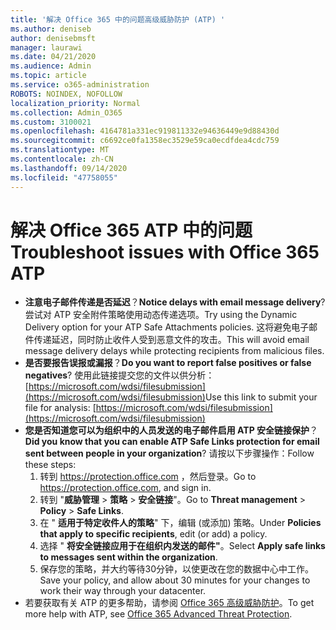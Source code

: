 ```yaml
---
title: '解决 Office 365 中的问题高级威胁防护 (ATP) '
ms.author: deniseb
author: denisebmsft
manager: laurawi
ms.date: 04/21/2020
ms.audience: Admin
ms.topic: article
ms.service: o365-administration
ROBOTS: NOINDEX, NOFOLLOW
localization_priority: Normal
ms.collection: Admin_O365
ms.custom: 3100021
ms.openlocfilehash: 4164781a331ec919811332e94636449e9d88430d
ms.sourcegitcommit: c6692ce0fa1358ec3529e59ca0ecdfdea4cdc759
ms.translationtype: MT
ms.contentlocale: zh-CN
ms.lasthandoff: 09/14/2020
ms.locfileid: "47758055"
---
```

# <a name="troubleshoot-issues-with-office-365-atp"></a><span data-ttu-id="ed59d-102">解决 Office 365 ATP 中的问题</span><span class="sxs-lookup"><span data-stu-id="ed59d-102">Troubleshoot issues with Office 365 ATP</span></span>

- <span data-ttu-id="ed59d-103">**注意电子邮件传递是否延迟**？</span><span class="sxs-lookup"><span data-stu-id="ed59d-103">**Notice delays with email message delivery**?</span></span> <span data-ttu-id="ed59d-104">尝试对 ATP 安全附件策略使用动态传递选项。</span><span class="sxs-lookup"><span data-stu-id="ed59d-104">Try using the Dynamic Delivery option for your ATP Safe Attachments policies.</span></span> <span data-ttu-id="ed59d-105">这将避免电子邮件传递延迟，同时防止收件人受到恶意文件的攻击。</span><span class="sxs-lookup"><span data-stu-id="ed59d-105">This will avoid email message delivery delays while protecting recipients from malicious files.</span></span>
- <span data-ttu-id="ed59d-106">**是否要报告误报或漏报**？</span><span class="sxs-lookup"><span data-stu-id="ed59d-106">**Do you want to report false positives or false negatives**?</span></span> <span data-ttu-id="ed59d-107">使用此链接提交您的文件以供分析： [https://microsoft.com/wdsi/filesubmission](https://microsoft.com/wdsi/filesubmission)</span><span class="sxs-lookup"><span data-stu-id="ed59d-107">Use this link to submit your file for analysis: [https://microsoft.com/wdsi/filesubmission](https://microsoft.com/wdsi/filesubmission)</span></span>
- <span data-ttu-id="ed59d-108">**您是否知道您可以为组织中的人员发送的电子邮件启用 ATP 安全链接保护**？</span><span class="sxs-lookup"><span data-stu-id="ed59d-108">**Did you know that you can enable ATP Safe Links protection for email sent between people in your organization**?</span></span> <span data-ttu-id="ed59d-109">请按以下步骤操作：</span><span class="sxs-lookup"><span data-stu-id="ed59d-109">Follow these steps:</span></span>
    1. <span data-ttu-id="ed59d-110">转到 https://protection.office.com ，然后登录。</span><span class="sxs-lookup"><span data-stu-id="ed59d-110">Go to https://protection.office.com, and sign in.</span></span>
    2. <span data-ttu-id="ed59d-111">转到 "**威胁管理**  >  **策略**  >  **安全链接**"。</span><span class="sxs-lookup"><span data-stu-id="ed59d-111">Go to **Threat management** > **Policy** > **Safe Links**.</span></span>
    3. <span data-ttu-id="ed59d-112">在 " **适用于特定收件人的策略**" 下，编辑 (或添加) 策略。</span><span class="sxs-lookup"><span data-stu-id="ed59d-112">Under **Policies that apply to specific recipients**, edit (or add) a policy.</span></span>
    4. <span data-ttu-id="ed59d-113">选择 " **将安全链接应用于在组织内发送的邮件"**。</span><span class="sxs-lookup"><span data-stu-id="ed59d-113">Select **Apply safe links to messages sent within the organization**.</span></span>
    5. <span data-ttu-id="ed59d-114">保存您的策略，并大约等待30分钟，以使更改在您的数据中心中工作。</span><span class="sxs-lookup"><span data-stu-id="ed59d-114">Save your policy, and allow about 30 minutes for your changes to work their way through your datacenter.</span></span>
- <span data-ttu-id="ed59d-115">若要获取有关 ATP 的更多帮助，请参阅 [Office 365 高级威胁防护](https://docs.microsoft.com/microsoft-365/security/office-365-security/office-365-atp)。</span><span class="sxs-lookup"><span data-stu-id="ed59d-115">To get more help with ATP, see [Office 365 Advanced Threat Protection](https://docs.microsoft.com/microsoft-365/security/office-365-security/office-365-atp).</span></span>